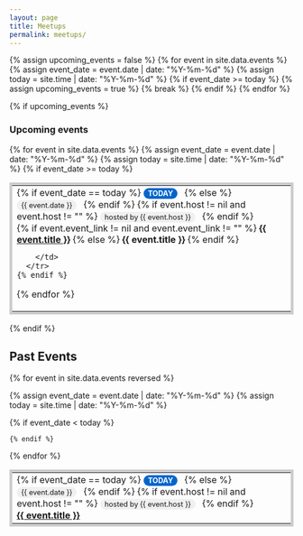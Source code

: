 ```yaml
---
layout: page
title: Meetups
permalink: meetups/
---
```


<style>
  .date-label {
    display: inline-block;
    padding: 2px 8px;
    margin-right: 8px;
    background-color: #f0f0f0;
    border-radius: 12px;
    font-size: 0.8em;
  }
  .center-cell {
    text-align: center; /* Center align text horizontally */
    vertical-align: middle; /* Center align text vertically */
  }
  .today-event {
    background-color: #e6f3ff;
    border-left: 4px solid #0066cc;
    padding: 10px;
    margin: 5px 0;
  }
  .today-label {
    display: inline-block;
    padding: 2px 8px;
    margin-right: 8px;
    background-color: #0066cc;
    color: white;
    border-radius: 12px;
    font-size: 0.8em;
    font-weight: bold;
  }
  .host-label {
    display: inline-block;
    padding: 2px 8px;
    margin-right: 8px;
    background-color: #f0f0f0;
    border-radius: 12px;
    font-size: 0.8em;
  }
</style>


{% assign upcoming_events = false %}
{% for event in site.data.events %}
  {% assign event_date = event.date | date: "%Y-%m-%d" %}
  {% assign today = site.time | date: "%Y-%m-%d" %}
  {% if event_date >= today %}
    {% assign upcoming_events = true %}
    {% break %}
  {% endif %}
{% endfor %}

{% if upcoming_events %}
### Upcoming events
<table width="100%" style="border: 5px solid #ccc; border-collapse: collapse;">
  {% for event in site.data.events %}
    {% assign event_date = event.date | date: "%Y-%m-%d" %}
    {% assign today = site.time | date: "%Y-%m-%d" %}
    {% if event_date >= today %}
      <tr {% if event_date == today %}class="today-event"{% endif %}>
        <td>
          {% if event_date == today %}
            <span class="today-label">TODAY</span>
          {% else %}
            <span class="date-label">{{ event.date }}</span>
          {% endif %}
          {% if event.host != nil and event.host != "" %}
            <span class="host-label">hosted by {{ event.host }}</span>
          {% endif %}
          <br>
        {% if event.event_link != nil and event.event_link != "" %}
            <strong><a href="{{ event.title | datapage_url: 'meetup' | remove: '.html' }}">{{ event.title }}</a></strong>
          {% else %}
            <strong>{{ event.title }}</strong>
          {% endif %}

        </td>
      </tr>
    {% endif %}
  {% endfor %}
</table>
{% endif %}


## Past Events

<table width="100%" style="border: 5px solid #ccc; border-collapse: collapse;">
{% for event in site.data.events reversed %}

 {% assign event_date = event.date | date: "%Y-%m-%d" %}
 {% assign today = site.time | date: "%Y-%m-%d" %}
  
 {% if event_date < today %}


  <tr>
        <td>
          {% if event_date == today %}
            <span class="today-label">TODAY</span>
          {% else %}
            <span class="date-label">{{ event.date }}</span>
          {% endif %}
          {% if event.host != nil and event.host != "" %}
            <span class="host-label">hosted by {{ event.host }}</span>
          {% endif %}
          <br>
          <strong><a href="{{ event.title | datapage_url: 'meetup' | remove: '.html' }}">{{ event.title }}</a></strong>
        </td>
      </tr>


    {% endif %}

{% endfor %}
</table>